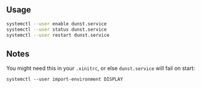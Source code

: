 ## Usage

```bash
systemctl --user enable dunst.service
systemctl --user status dunst.service
systemctl --user restart dunst.service
```

## Notes

You might need this in your `.xinitrc`, or else `dunst.service` will fail on start:
```
systemctl --user import-environment DISPLAY
```
